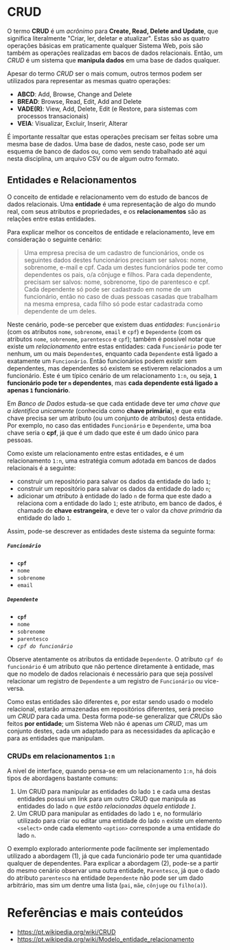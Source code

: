 # CRUD

O termo **CRUD** é um *acrônimo* para **Create, Read, Delete and Update**, que significa literalmente "Criar, ler, deletar e atualizar". Estas são as quatro operações básicas em praticamente qualquer Sistema Web, pois são também as operações realizadas em bacos de dados relacionais. Então, um *CRUD* é um sistema que **manipula dados** em uma base de dados qualquer.

Apesar do termo *CRUD* ser o mais comum, outros termos podem ser utilizados para representar as mesmas quatro operações:
- **ABCD**: Add, Browse, Change and Delete
- **BREAD**: Browse, Read, Edit, Add and Delete
- **VADE(R)**: View, Add, Delete, Edit (e Restore, para sistemas com processos transacionais)
- **VEIA**: Visualizar, Excluir, Inserir, Alterar

É importante ressaltar que estas operações precisam ser feitas sobre uma mesma base de dados. Uma base de dados, neste caso, pode ser um esquema de banco de dados ou, como vem sendo trabalhado até aqui nesta disciplina, um arquivo CSV ou de algum outro formato.

## Entidades e Relacionamentos

O conceito de entidade e relacionamento vem do estudo de bancos de dados relacionais. Uma **entidade** é uma representação de algo do mundo real, com seus atributos e propriedades, e os **relacionamentos** são as relações entre estas entidades.

Para explicar melhor os conceitos de entidade e relacionamento, leve em consideração o seguinte cenário:

> Uma empresa precisa de um cadastro de funcionários, onde os seguintes dados destes funcionários precisam ser salvos: nome, sobrenome, e-mail e cpf. Cada um destes funcionários pode ter como dependentes os pais, o/a cônjuge e filhos. Para cada dependente, precisam ser salvos: nome, sobrenome, tipo de parentesco e cpf.
> Cada dependente só pode ser cadastrado em nome de um funcionário, então no caso de duas pessoas casadas que trabalham na mesma empresa, cada filho só pode estar cadastrada como dependente de um deles.

Neste cenário, pode-se perceber que existem duas *entidades*: `Funcionário` (com os atributos `nome`, `sobrenome`, `email` e `cpf`) e `Dependente` (com os atributos `nome`, `sobrenome`, `parentesco` e `cpf`); também é possível notar que existe um *relacionamento* entre estas entidades: cada `Funcionário` pode ter nenhum, um ou mais `Dependente`s, enquanto cada `Dependente` está ligado a exatamente um `Funcionário`. Então funcionários podem existir sem dependentes, mas dependentes só existem se estiverem relacionados a um funcionário. Este é um típico cenário de um relacionamento `1:n`, ou seja, **`1` funcionário pode ter `n` dependentes**, mas **cada dependente está ligado a apenas `1` funcionário**.

Em *Banco de Dados* estuda-se que cada entidade deve ter *uma chave que a identifica unicamente* (conhecida como **chave primária**), e que esta chave precisa ser um atributo (ou um conjunto de atributos) desta entidade. Por exemplo, no caso das entidades `Funcionário` e `Dependente`, uma boa chave seria o **cpf**, já que é um dado que este é um dado único para pessoas.

Como existe um relacionamento entre estas entidades, e é um relacionamento `1:n`, uma estratégia comum adotada em bancos de dados relacionais é a seguinte:
- construir um repositório para salvar os dados da entidade do lado `1`;
- construir um repositório para salvar os dados da entidade do lado `n`;
- adicionar um *atributo* à entidade do lado `n` de forma que este dado a relaciona com a entidade do lado `1`; este atributo, em banco de dados, é chamado de **chave estrangeira**, e deve ter o valor da *chave primária* da entidade do lado `1`.

Assim, pode-se descrever as entidades deste sistema da seguinte forma:

##### `Funcionário`
- **`cpf`**
- `nome`
- `sobrenome`
- `email`

##### `Dependente`
- **`cpf`**
- `nome`
- `sobrenome`
- `parentesco`
- *`cpf do funcionário`*

Observe atentamente os atributos da entidade `Dependente`. O atributo `cpf do funcionário` é um atributo que não pertence diretamente à entidade, mas que no modelo de dados relacionais é necessário para que seja possível relacionar um registro de `Dependente` a um registro de `Funcionário` ou vice-versa.

Como estas entidades são diferentes e, por estar sendo usado o modelo relacional, estarão armazenadas em repositórios diferentes, será preciso um *CRUD* para cada uma. Desta forma pode-se generalizar que *CRUD*s são feitos **por entidade**; um Sistema Web não é apenas *um CRUD*, mas um conjunto destes, cada um adaptado para as necessidades da aplicação e para as entidades que manipulam.

### CRUDs em relacionamentos `1:n`

A nível de interface, quando pensa-se em um relacionamento `1:n`, há dois tipos de abordagens bastante comuns:
1. Um CRUD para manipular as entidades do lado `1` e cada uma destas entidades possui um link para um outro CRUD que manipula as entidades do lado `n` *que estão relacionadas àquela entidade `1`*.
2. Um CRUD para manipular as entidades do lado `1` e, no formulário utilizado para criar ou editar uma entidade do lado `n` existe um elemento `<select>` onde cada elemento `<option>` corresponde a uma entidade do lado `n`.

O exemplo explorado anteriormente pode facilmente ser implementado utilizado a abordagem (1), já que cada funcionário pode ter uma quantidade qualquer de dependentes. Para explicar a abordagem (2), pode-se a partir do mesmo cenário observar uma outra entidade, `Parentesco`, já que o dado do atributo `parentesco` na entidade `Dependente` não pode ser um dado arbitrário, mas sim um dentre uma lista (`pai`, `mãe`, `cônjuge` ou `filho(a)`).

# Referências e mais conteúdos

- https://pt.wikipedia.org/wiki/CRUD
- https://pt.wikipedia.org/wiki/Modelo_entidade_relacionamento